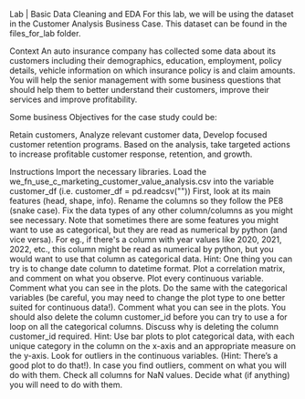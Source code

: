Lab | Basic Data Cleaning and EDA
For this lab, we will be using the dataset in the Customer Analysis Business Case. This dataset can be found in the files_for_lab folder.

Context
An auto insurance company has collected some data about its customers including their demographics, education, employment, policy details, vehicle information on which insurance policy is and claim amounts. You will help the senior management with some business questions that should help them to better understand their customers, improve their services and improve profitability.

Some business Objectives for the case study could be:

Retain customers,
Analyze relevant customer data,
Develop focused customer retention programs.
Based on the analysis, take targeted actions to increase profitable customer response, retention, and growth.

Instructions
Import the necessary libraries.
Load the we_fn_use_c_marketing_customer_value_analysis.csv into the variable customer_df (i.e. customer_df = pd.readcsv(""))
First, look at its main features (head, shape, info).
Rename the columns so they follow the PE8 (snake case).
Fix the data types of any other column/columns as you might see necessary. Note that sometimes there are some features you might want to use as categorical, but they are read as numerical by python (and vice versa). For eg., if there's a column with year values like 2020, 2021, 2022, etc., this column might be read as numerical by python, but you would want to use that column as categorical data. Hint: One thing you can try is to change date column to datetime format.
Plot a correlation matrix, and comment on what you observe.
Plot every continuous variable. Comment what you can see in the plots.
Do the same with the categorical variables (be careful, you may need to change the plot type to one better suited for continuous data!). Comment what you can see in the plots. You should also delete the column customer_id before you can try to use a for loop on all the categorical columns. Discuss why is deleting the column customer_id required. Hint: Use bar plots to plot categorical data, with each unique category in the column on the x-axis and an appropriate measure on the y-axis.
Look for outliers in the continuous variables. (Hint: There’s a good plot to do that!). In case you find outliers, comment on what you will do with them.
Check all columns for NaN values. Decide what (if anything) you will need to do with them.

